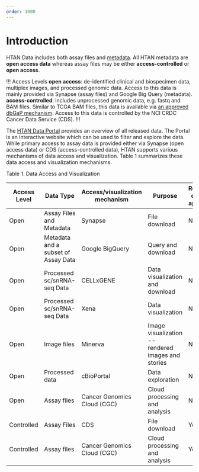 ```yaml
---
order: 1000
---
```


# Introduction

HTAN Data includes both assay files and [metadata](../data_submission/metadata.md). All HTAN metadata are **open access data** whereas assay files may be either **access-controlled** or **open access**.

!!! Access Levels
**open access**: de-identified clinical and biospecimen data, multiplex images, and processed genomic data. Access to this data is mainly provided via Synapse (assay files) and Google Big Query (metadata).  \
**access-controlled**: includes unprocessed genomic data, e.g. fastq and BAM files. Similar to TCGA BAM files, this data is available via [an approved dbGaP mechanism](db_gap.md). Access to this data is controlled by the NCI CRDC Cancer Data Service (CDS).
!!!

The [HTAN Data Portal](https://humantumoratlas.org/explore) provides an overview of all released data. The Portal is an interactive website which can be used to filter and explore the data. While primary access to assay data is provided either via Synapse (open access data) or CDS (access-controlled data), HTAN supports various mechanisms of data access and visualization. Table 1 summarizes these data access and visualization mechanisms.   

Table 1. Data Access and Visualization

| Access Level | Data Type | Access/visualization mechanism | Purpose | Requires dbGAP approval |
|------------|-----------|--------------------------------|---------|-------------------------|
| Open | Assay Files and Metadata | Synapse | File download | No |
| Open | Metadata and a subset of Assay Data | Google BigQuery | Query and download | No |
| Open | Processed sc/snRNA-seq Data | CELLxGENE | Data visualization and download | No |
| Open | Processed sc/snRNA-seq Data | Xena | Data visualization | No |
| Open | Image files | Minerva | Image visualization -- rendered images and stories | No |
| Open | Processed data | cBioPortal | Data exploration | No |
| Open | Assay files | Cancer Genomics Cloud (CGC) | Cloud processing and analysis | No |
| Controlled | Assay Files | CDS | File download | Yes |
| Controlled | Assay files | Cancer Genomics Cloud (CGC) | Cloud processing and analysis | Yes |